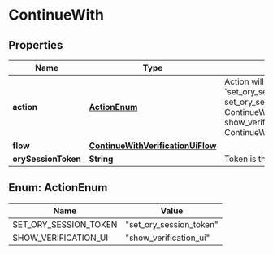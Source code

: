 

# ContinueWith


## Properties

| Name | Type | Description | Notes |
|------------ | ------------- | ------------- | -------------|
|**action** | [**ActionEnum**](#ActionEnum) | Action will always be &#x60;set_ory_session_token&#x60; set_ory_session_token ContinueWithActionSetOrySessionToken show_verification_ui ContinueWithActionShowVerificationUI |  |
|**flow** | [**ContinueWithVerificationUiFlow**](ContinueWithVerificationUiFlow.md) |  |  |
|**orySessionToken** | **String** | Token is the token of the session |  |



## Enum: ActionEnum

| Name | Value |
|---- | -----|
| SET_ORY_SESSION_TOKEN | &quot;set_ory_session_token&quot; |
| SHOW_VERIFICATION_UI | &quot;show_verification_ui&quot; |



